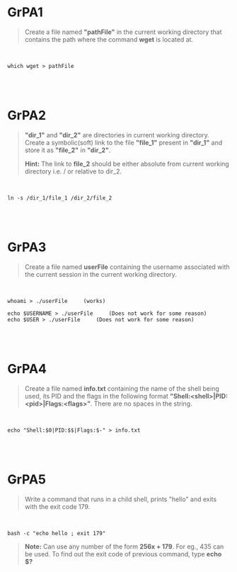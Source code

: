 # GrPA1  

> Create a file named **"pathFile"** in the current working directory that contains the path where the command **wget** is located at.  
<br>


    which wget > pathFile

<br>
<br>

# GrPA2  

> **"dir_1"** and **"dir_2"** are directories in current working directory. Create a symbolic(soft) link to the file **"file_1"** present in **"dir_1"** and store it as **"file_2"** in **"dir_2"**.  
> 
> **Hint:** The link to **file_2** should be either absolute from current working directory i.e. / or relative to dir_2.

<br>

    ln -s /dir_1/file_1 /dir_2/file_2

<br>
<br>

# GrPA3  

> Create a file named **userFile** containing the username associated with the current session in the current working directory.  
 
<br>  

    whoami > ./userFile     (works)

    echo $USERNAME > ./userFile     (Does not work for some reason)
    echo $USER > ./userFile     (Does not work for some reason)


<br>
<br>

# GrPA4  

> Create a file named **info.txt** containing the name of the shell being used, its PID and the flags in the following format **"Shell:\<shell>|PID:\<pid>|Flags:\<flags>"**. There are no spaces in the string.  

<br>

    echo "Shell:$0|PID:$$|Flags:$-" > info.txt

<br>
<br>

# GrPA5  

> Write a command that runs in a child shell, prints "hello" and exits with the exit code 179.  
> 
<br>

    bash -c "echo hello ; exit 179"
> **Note:** Can use any number of the form **256x + 179**. For eg., 435 can be used. To find out the exit code of previous command, type **echo $?**